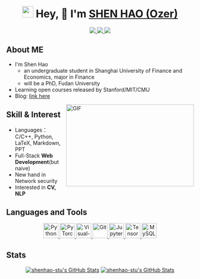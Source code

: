 <h1 align="center">
  <img src="https://emojis.slackmojis.com/emojis/images/1531849430/4246/blob-sunglasses.gif?1531849430" width="30"/> Hey, 👋  I'm <a href="https://www.zhihu.com/people/shenhao-63" target="_blank">SHEN HAO (Ozer)</a>
</h1>
<p align="center">
  <a href="https://github.com/shenhao-stu">
    <img src="https://badges.pufler.dev/visits/shenhao-stu/shenhao-stu?style=flat-square&color=black&logo=github">
  </a>
  <a href="https://github.com/shenhao-stu">
    <img src="https://badges.pufler.dev/years/shenhao-stu?style=flat-square&color=black&logo=github">
  </a>
  <a href="https://github.com/shenhao-stu?tab=repositories">
    <img src="https://badges.pufler.dev/repos/shenhao-stu?style=flat-square&color=black&logo=github">
  </a>
<!--   <a href="https://gist.github.com/shenhao-stu">
    <img src="https://badges.pufler.dev/gists/shenhao-stu?style=flat-square&color=black&logo=github">
  </a>
  <a href="https://github.com/shenhao-stu">
    <img src="https://badges.pufler.dev/commits/monthly/shenhao-stu?style=flat-square&color=black&logo=github">
  </a> -->
</p>

## About ME

- I'm Shen Hao
  -  an undergraduate student in Shanghai University of Finance and Economics, major in Finance
  -  will be a PhD, Fudan University
- Learning open courses released by Stanford/MIT/CMU
- Blog: [link here](https://www.zhihu.com/people/shenhao-63)

<img align="right" alt="GIF" src="https://github.com/abhisheknaiidu/abhisheknaiidu/blob/master/code.gif?raw=true" width="343" height="220" title="Do what you like, and do it best!">

## Skill & Interest
- Languages：C/C++, Python, LaTeX, Markdown, PPT
- Full-Stack **Web Development**(but naive)
- New hand in Network security
- Interested in **CV, NLP** 

## Languages and Tools
<p align="center">
<a href='https://www.python.org/'>
    <img src="https://www.vectorlogo.zone/logos/python/python-icon.svg" alt="Python" height="40"/>
</a>
<a href="https://pytorch.org/"> 
    <img src="https://www.vectorlogo.zone/logos/pytorch/pytorch-icon.svg" alt="PyTorch" height="40"/> 
</a>
<a href='https://code.visualstudio.com/'>
    <img src="https://www.vectorlogo.zone/logos/visualstudio_code/visualstudio_code-icon.svg" alt="Visual-Studio-Code" height="40"/> 
</a>
<a href='https://git-scm.com/'>
    <img src="https://www.vectorlogo.zone/logos/git-scm/git-scm-icon.svg" alt="Git" height="40"/>
</a>
<a href='https://jupyter.org/'>
    <img src="https://www.vectorlogo.zone/logos/jupyter/jupyter-icon.svg" alt="Jupyter" height="40"/> 
</a>
<a href='https://tensorflow.google.cn/'>
    <img src="https://www.vectorlogo.zone/logos/tensorflow/tensorflow-icon.svg" alt="TensorFlow" height="40"/> 
</a>
<a href='https://www.mysql.com/'>
    <img src="https://www.vectorlogo.zone/logos/mysql/mysql-icon.svg" alt="MySQL" height="40"/> 
</a>
</p>

## Stats
<div align="center">
<a href="https://github.com/shenhao-stu/shenhao-stu">
  <img align="center" src="https://github-readme-stats.vercel.app/api/top-langs/?username=shenhao-stu&langs_count=10&layout=compact&exclude_repo=shenhao-stu.github.io" alt="shenhao-stu's GitHub Stats" /></a>

<a href="https://github.com/shenhao-stu">
  <img align="center" src="https://github-readme-stats.vercel.app/api?username=shenhao-stu&show_icons=true&line_height=27&count_private=true&title_color=333&text_color=777" alt="shenhao-stu's GitHub Stats" /></a>
</div>
